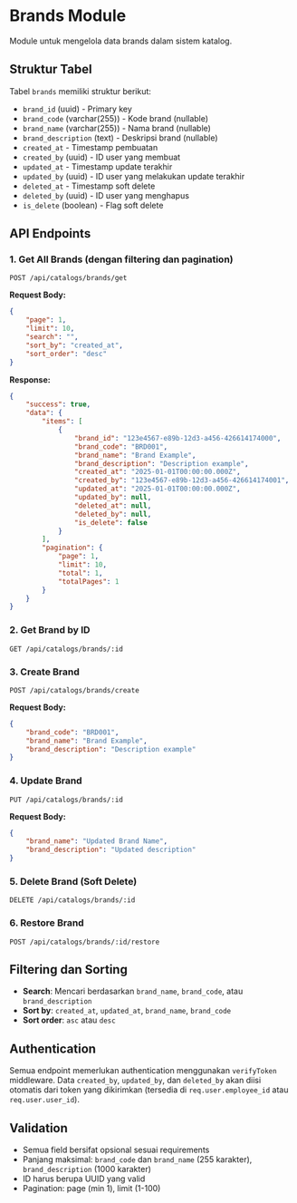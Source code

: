 # Brands Module

Module untuk mengelola data brands dalam sistem katalog.

## Struktur Tabel

Tabel `brands` memiliki struktur berikut:

- `brand_id` (uuid) - Primary key
- `brand_code` (varchar(255)) - Kode brand (nullable)
- `brand_name` (varchar(255)) - Nama brand (nullable)
- `brand_description` (text) - Deskripsi brand (nullable)
- `created_at` - Timestamp pembuatan
- `created_by` (uuid) - ID user yang membuat
- `updated_at` - Timestamp update terakhir
- `updated_by` (uuid) - ID user yang melakukan update terakhir
- `deleted_at` - Timestamp soft delete
- `deleted_by` (uuid) - ID user yang menghapus
- `is_delete` (boolean) - Flag soft delete

## API Endpoints

### 1. Get All Brands (dengan filtering dan pagination)
```
POST /api/catalogs/brands/get
```

**Request Body:**
```json
{
    "page": 1,
    "limit": 10,
    "search": "",
    "sort_by": "created_at",
    "sort_order": "desc"
}
```

**Response:**
```json
{
    "success": true,
    "data": {
        "items": [
            {
                "brand_id": "123e4567-e89b-12d3-a456-426614174000",
                "brand_code": "BRD001",
                "brand_name": "Brand Example",
                "brand_description": "Description example",
                "created_at": "2025-01-01T00:00:00.000Z",
                "created_by": "123e4567-e89b-12d3-a456-426614174001",
                "updated_at": "2025-01-01T00:00:00.000Z",
                "updated_by": null,
                "deleted_at": null,
                "deleted_by": null,
                "is_delete": false
            }
        ],
        "pagination": {
            "page": 1,
            "limit": 10,
            "total": 1,
            "totalPages": 1
        }
    }
}
```

### 2. Get Brand by ID
```
GET /api/catalogs/brands/:id
```

### 3. Create Brand
```
POST /api/catalogs/brands/create
```

**Request Body:**
```json
{
    "brand_code": "BRD001",
    "brand_name": "Brand Example",
    "brand_description": "Description example"
}
```

### 4. Update Brand
```
PUT /api/catalogs/brands/:id
```

**Request Body:**
```json
{
    "brand_name": "Updated Brand Name",
    "brand_description": "Updated description"
}
```

### 5. Delete Brand (Soft Delete)
```
DELETE /api/catalogs/brands/:id
```

### 6. Restore Brand
```
POST /api/catalogs/brands/:id/restore
```

## Filtering dan Sorting

- **Search**: Mencari berdasarkan `brand_name`, `brand_code`, atau `brand_description`
- **Sort by**: `created_at`, `updated_at`, `brand_name`, `brand_code`
- **Sort order**: `asc` atau `desc`

## Authentication

Semua endpoint memerlukan authentication menggunakan `verifyToken` middleware. 
Data `created_by`, `updated_by`, dan `deleted_by` akan diisi otomatis dari token yang dikirimkan 
(tersedia di `req.user.employee_id` atau `req.user.user_id`).

## Validation

- Semua field bersifat opsional sesuai requirements
- Panjang maksimal: `brand_code` dan `brand_name` (255 karakter), `brand_description` (1000 karakter)
- ID harus berupa UUID yang valid
- Pagination: page (min 1), limit (1-100)
